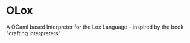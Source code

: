 # OLox

A OCaml based Interpreter for the Lox Language - inspired by the book "crafting interpreters"
